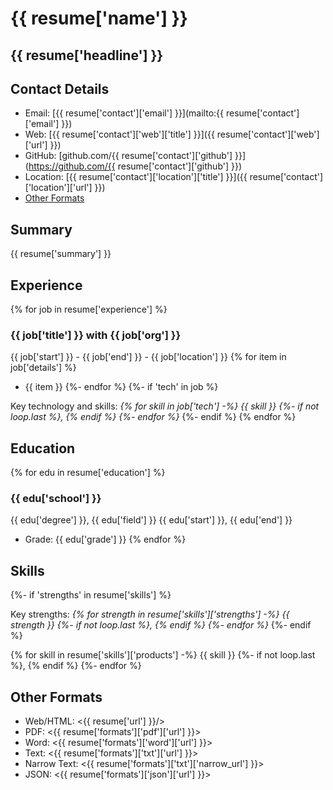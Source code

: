 # {{ resume['name'] }}

## {{ resume['headline'] }}

## Contact Details

* Email: [{{ resume['contact']['email'] }}](mailto:{{ resume['contact']['email'] }})
* Web: [{{ resume['contact']['web']['title'] }}]({{ resume['contact']['web']['url'] }})
* GitHub: [github.com/{{ resume['contact']['github'] }}](https://github.com/{{ resume['contact']['github'] }})
* Location: [{{ resume['contact']['location']['title'] }}]({{ resume['contact']['location']['url'] }})
* [Other Formats](#other-formats)

## Summary

{{ resume['summary'] }}

## Experience
{% for job in resume['experience'] %}
### {{ job['title'] }} with {{ job['org'] }}

{{ job['start'] }} - {{ job['end'] }} - {{ job['location'] }}
{% for item in job['details'] %}
* {{ item }}
{%- endfor %}
{%- if 'tech' in job %}

Key technology and skills: _{% for skill in job['tech'] -%}
{{ skill }}
{%- if not loop.last %}, {% endif %}
{%- endfor %}_
{%- endif %}
{% endfor %}

## Education
{% for edu in resume['education'] %}
### {{ edu['school'] }}

{{ edu['degree'] }}, {{ edu['field'] }}
{{ edu['start'] }}, {{ edu['end'] }}

* Grade: {{ edu['grade'] }}
{% endfor %}

## Skills
{%- if 'strengths' in resume['skills'] %}

Key strengths: _{% for strength in resume['skills']['strengths'] -%}
{{ strength }}
{%- if not loop.last %}, {% endif %}
{%- endfor %}_
{%- endif %}

{% for skill in resume['skills']['products'] -%}
{{ skill }}
{%- if not loop.last %}, {% endif %}
{%- endfor %}

## Other Formats

* Web/HTML: <{{ resume['url'] }}/>
* PDF: <{{ resume['formats']['pdf']['url'] }}>
* Word: <{{ resume['formats']['word']['url'] }}>
* Text: <{{ resume['formats']['txt']['url'] }}>
* Narrow Text: <{{ resume['formats']['txt']['narrow_url'] }}>
* JSON: <{{ resume['formats']['json']['url'] }}>

